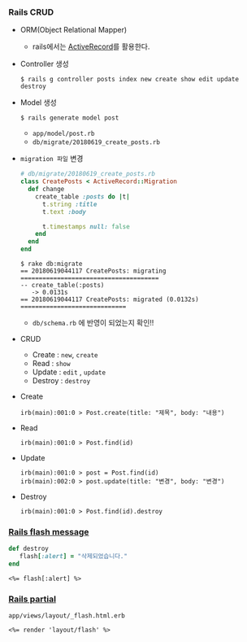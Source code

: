 
### Rails CRUD

* ORM(Object Relational Mapper)

  * rails에서는 [ActiveRecord](https://guides.rorlab.org/active_record_basics.html)를 활용한다.

* Controller 생성

  ```console
  $ rails g controller posts index new create show edit update destroy
  ```

* Model 생성

  ```console
  $ rails generate model post
  ```

  * `app/model/post.rb`
  * `db/migrate/20180619_create_posts.rb`

* `migration 파일` 변경

  ```ruby
  # db/migrate/20180619_create_posts.rb
  class CreatePosts < ActiveRecord::Migration
    def change
      create_table :posts do |t|
        t.string :title
        t.text :body

        t.timestamps null: false
      end
    end
  end
  ```

  ```console
  $ rake db:migrate
  == 20180619044117 CreatePosts: migrating ======================================
  -- create_table(:posts)
     -> 0.0131s
  == 20180619044117 CreatePosts: migrated (0.0132s) =============================
  ```

  * `db/schema.rb` 에 반영이 되었는지 확인!!

* CRUD

  * Create : `new`, `create`
  * Read : `show`
  * Update : `edit` , `update`
  * Destroy : `destroy`

* Create

  ```
  irb(main):001:0 > Post.create(title: "제목", body: "내용")
  ```

* Read

  ```
  irb(main):001:0 > Post.find(id)
  ```



* Update

  ```
  irb(main):001:0 > post = Post.find(id)
  irb(main):002:0 > post.update(title: "변경", body: "변경")
  ```

* Destroy

  ```
  irb(main):001:0 > Post.find(id).destroy
  ```



### [Rails flash message](https://guides.rorlab.org/action_controller_overview.html#flash)

```ruby
def destroy
   flash[:alert] = "삭제되었습니다."
end
```

```erb
<%= flash[:alert] %>
```

### [Rails partial](https://guides.rorlab.org/layouts_and_rendering.html#%ED%8C%8C%EC%85%9C-partial-%EC%82%AC%EC%9A%A9%ED%95%98%EA%B8%B0)

`app/views/layout/_flash.html.erb`

```erb
<%= render 'layout/flash' %>
```
